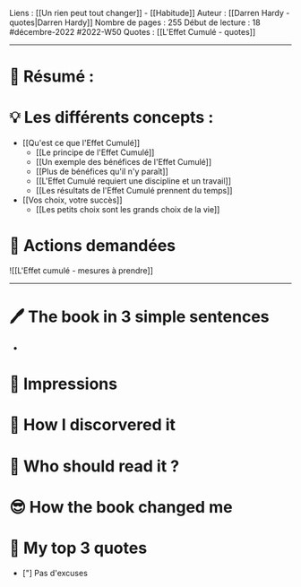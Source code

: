 Liens : [[Un rien peut tout changer]] - [[Habitude]]
Auteur : [[Darren Hardy - quotes|Darren Hardy]]
Nombre de pages : 255
Début de lecture : 18 #décembre-2022 #2022-W50
Quotes : [[L'Effet Cumulé - quotes]]
***
# 📃 Résumé :

# 💡 Les différents concepts :
- [[Qu'est ce que l'Effet Cumulé]]
	- [[Le principe de l'Effet Cumulé]]
	- [[Un exemple des bénéfices de l'Effet Cumulé]]
	- [[Plus de bénéfices qu'il n'y paraît]]
	- [[L'Effet Cumulé requiert une discipline et un travail]]
	- [[Les résultats de l'Effet Cumulé prennent du temps]]
- [[Vos choix, votre succès]]
	- [[Les petits choix sont les grands choix de la vie]]
# 💪 Actions demandées
![[L'Effet cumulé - mesures à prendre]]
***
# 🖊️ The book in 3 simple sentences
- 
# 🧠 Impressions

# 🧐 How I discorvered it

# 🧏 Who should read it ?

# 😎 How the book changed me

# 🔖 My top 3 quotes
- ["] Pas d'excuses